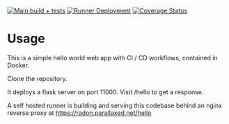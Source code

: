 [![Main build + tests](https://github.com/bytebraid/simple-docker-webapp/actions/workflows/build-test.yaml/badge.svg)](https://github.com/bytebraid/simple-docker-webapp/actions/workflows/build-test.yaml) [![Runner Deployment](https://github.com/bytebraid/simple-docker-webapp/actions/workflows/docker-deploy.yaml/badge.svg)](https://github.com/bytebraid/simple-docker-webapp/actions/workflows/docker-deploy.yaml) [![Coverage Status](https://github.com/bytebraid/simple-docker-webapp/tree/main/src/reports/coverage/coverage-badge.svg?dummy=8484744)](https://github.com/bytebraid/simple-docker-webapp/tree/main/src/reports/coverage/index.html)


Usage
=====

This is a simple hello world web app with CI / CD workflows, contained in Docker.

Clone the repository.



It deploys a flask server on port 11000. Visit /hello to get a response.

A self hosted runner is building and serving this codebase behind an nginx reverse proxy at https://radon.parallaxed.net/hello
